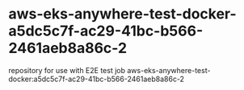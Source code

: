 # aws-eks-anywhere-test-docker-a5dc5c7f-ac29-41bc-b566-2461aeb8a86c-2
repository for use with E2E test job aws-eks-anywhere-test-docker:a5dc5c7f-ac29-41bc-b566-2461aeb8a86c-2
